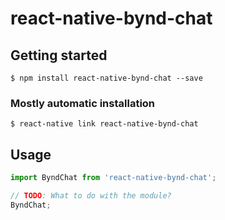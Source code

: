 # react-native-bynd-chat

## Getting started

`$ npm install react-native-bynd-chat --save`

### Mostly automatic installation

`$ react-native link react-native-bynd-chat`

## Usage
```javascript
import ByndChat from 'react-native-bynd-chat';

// TODO: What to do with the module?
ByndChat;
```
